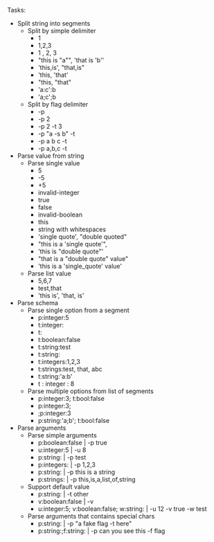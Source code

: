 Tasks:
* Split string into segments
    * Split by simple delimiter
        * 1
        * 1,2,3
        *  1 , 2, 3
        * "this is \"a\"", 'that is \'b\''
        * 'this,is', "that,is"
        * 'this, 'that'
        * "this, "that"
        * 'a:c':b
        * 'a;c';b
    * Split by flag delimiter
        * -p
        * -p 2
        * -p 2 -t 3
        * -p "a -s b" -t
        * -p a b c -t
        * -p a,b,c -t
* Parse value from string
    * Parse single value
        * 5
        * -5
        * +5
        * invalid-integer
        * true
        * false
        * invalid-boolean
        * this
        * string with whitespaces
        * 'single quote', "double quoted"
        * "this is a 'single quote'",
        * 'this is "double quote"'
        * "that is a \"double quote\" value"
        * 'this is a \'single_quote\' value'
    * Parse list value
        * 5,6,7
        * test,that
        * 'this is', 'that, is'
* Parse schema
    * Parse single option from a segment
        * p:integer:5
        * t:integer:
        * t:
        * t:boolean:false
        * t:string:test
        * t:string:
        * t:integers:1,2,3
        * t:strings:test, that, abc
        * t:string:'a:b'
        * t : integer : 8
    * Parse multiple options from list of segments
        * p:integer:3; t:bool:false
        * p:integer:3;
        * ;p:integer:3
        * p:string:'a;b'; t:bool:false
* Parse arguments
    * Parse simple arguments
        * p:boolean:false | -p true
        * u:integer:5 | -u 8
        * p:string: | -p test
        * p:integers: | -p 1,2,3
        * p:string: | -p this is a string
        * p:strings: | -p this,is,a,list,of,string
    * Support default value
        * p:string: | -t other
        * v:boolean:false | -v
        * u:integer:5; v:boolean:false; w:string: | -u 12 -v true -w test
    * Parse arguments that contains special chars
        * p:string: | -p "a fake flag -t here"
        * p:string:;f:string: | -p can you see this -f flag

